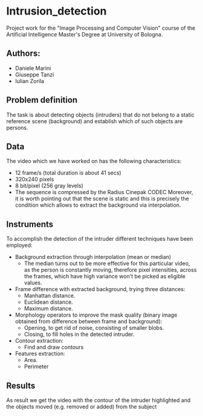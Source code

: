 # Intrusion_detection

Project work for the "Image Processing and Computer Vision" course of the Artificial Intelligence Master's Degree at University of Bologna.

## Authors:

* Daniele Marini
* Giuseppe Tanzi
* Iulian Zorila

## Problem definition

The task is about detecting objects (intruders) that do not belong to a static reference scene (background) and establish which of such objects are persons.


## Data

The video which we have worked on has the following characteristics:
* 12 frame/s (total duration is about 41 secs)
* 320x240 pixels
* 8 bit/pixel (256 gray levels)
* The sequence is compressed by the Radius Cinepak CODEC
Moreover, it is worth pointing out that the scene is static and this is precisely the condition which allows to extract the background via interpolation.


## Instruments

To accomplish the detection of the intruder different techniques have been employed:

* Background extraction through interpolation (mean or median)
  * The median turns out to be more effective for this particular video, as the person is constantly moving, therefore pixel intensities, across the frames, which have high variance won't be picked as eligible values.
* Frame difference with extracted background, trying three distances:
  * Manhattan distance.
  * Euclidean distance.
  * Maximum distance.
* Morphology operators to improve the mask quality (binary image obtained from difference between frame and background):
  * Opening, to get rid of noise, consisting of smaller blobs.
  * Closing, to fill holes in the detected intruder.
* Contour extraction:
  * Find and draw contours
* Features extraction:
  * Area.
  * Perimeter

## Results

As result we get the video with the contour of the intruder highlighted and the objects moved (e.g. removed or added) from the subject



